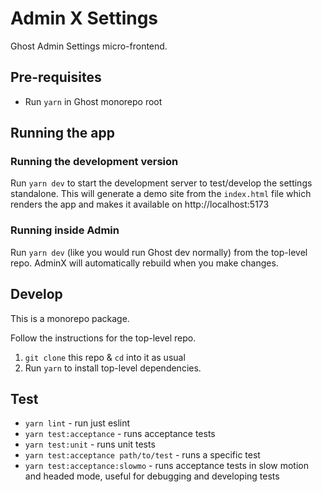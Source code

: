 # Admin X Settings

Ghost Admin Settings micro-frontend.

## Pre-requisites

- Run `yarn` in Ghost monorepo root

## Running the app

### Running the development version

Run `yarn dev` to start the development server to test/develop the settings standalone. This will generate a demo site from the `index.html` file which renders the app and makes it available on http://localhost:5173

### Running inside Admin

Run `yarn dev` (like you would run Ghost dev normally) from the top-level repo. AdminX will automatically rebuild when you make changes.

## Develop

This is a monorepo package.

Follow the instructions for the top-level repo.
1. `git clone` this repo & `cd` into it as usual
2. Run `yarn` to install top-level dependencies.

## Test

- `yarn lint` - run just eslint
- `yarn test:acceptance` - runs acceptance tests
- `yarn test:unit` - runs unit tests
- `yarn test:acceptance path/to/test` - runs a specific test
- `yarn test:acceptance:slowmo` - runs acceptance tests in slow motion and headed mode, useful for debugging and developing tests
